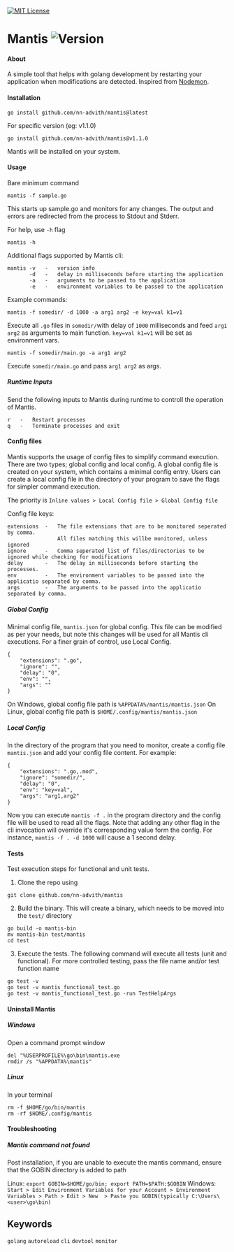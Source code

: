 [![MIT License][license-shield]][license-url]

# Mantis ![Version][version-tag]

#### About

A simple tool that helps with golang development by restarting your application when modifications are detected. Inspired from [Nodemon](https://www.npmjs.com/package/nodemon).

#### Installation

```
go install github.com/nn-advith/mantis@latest
```

For specific version (eg: v1.1.0)

```
go install github.com/nn-advith/mantis@v1.1.0
```

Mantis will be installed on your system.

#### Usage

Bare minimum command

```
mantis -f sample.go
```

This starts up sample.go and monitors for any changes. The output and errors are redirected from the process to Stdout and Stderr.

For help, use `-h` flag

```
mantis -h
```

Additional flags supported by Mantis cli:

```
mantis -v   -   version info
       -d   -   delay in milliseconds before starting the application
       -a   -   arguments to be passed to the application
       -e   -   environment variables to be passed to the application
```

Example commands:

```
mantis -f somedir/ -d 1000 -a arg1 arg2 -e key=val k1=v1
```

Execute all `.go` files in `somedir/`with delay of `1000` milliseconds and feed `arg1 arg2` as arguments to main function. `key=val k1=v1` will be set as environment vars.

```
mantis -f somedir/main.go -a arg1 arg2
```

Execute `somedir/main.go` and pass `arg1 arg2` as args.

##### Runtime Inputs

Send the following inputs to Mantis during runtime to controll the operation of Mantis.

```
r   -   Restart processes
q   -   Terminate processes and exit
```

#### Config files

Mantis supports the usage of config files to simplify command execution. There are two types; global config and local config. A global config file is created on your system, which contains a minimal config entry. Users can create a local config file in the directory of your program to save the flags for simpler command execution.

The priority is `Inline values > Local Config file > Global Config file`

Config file keys:

```
extensions  -   The file extensions that are to be monitored seperated by comma.
                All files matching this willbe monitored, unless ignored
ignore      -   Comma seperated list of files/directories to be ignored while checking for modifications
delay       -   The delay in milliseconds before starting the processes.
env         -   The environment variables to be passed into the applicatio separated by comma.
args        -   The arguments to be passed into the applicatio separated by comma.
```

##### Global Config

Minimal config file, `mantis.json` for global config. This file can be modified as per your needs, but note this changes will be used for all Mantis cli executions. For a finer grain of control, use Local Config.

```
{
    "extensions": ".go",
    "ignore": "",
    "delay": "0",
    "env": "",
    "args": ""
}
```

On Windows, global config file path is `%APPDATA%/mantis/mantis.json`
On Linux, global config file path is `$HOME/.config/mantis/mantis.json`

##### Local Config

In the directory of the program that you need to monitor, create a config file `mantis.json` and add your config file content. For example:

```
{
    "extensions": ".go,.mod",
    "ignore": "somedir/",
    "delay": "0",
    "env": "key=val",
    "args": "arg1,arg2"
}
```

Now you can execute `mantis -f .` in the program directory and the config file will be used to read all the flags. Note that adding any other flag in the cli invocation will override it's corresponding value form the config. For instance, `mantis -f . -d 1000` will cause a 1 second delay.

#### Tests

Test execution steps for functional and unit tests.

1. Clone the repo using

```
git clone github.com/nn-advith/mantis
```

2. Build the binary. This will create a binary, which needs to be moved into the `test/` directory

```
go build -o mantis-bin
mv mantis-bin test/mantis
cd test
```

3. Execute the tests. The following command will execute all tests (unit and functional). For more controlled testing, pass the file name and/or test function name

```
go test -v
go test -v mantis_functional_test.go
go test -v mantis_functional_test.go -run TestHelpArgs
```

#### Uninstall Mantis

##### Windows

Open a command prompt window

```
del "%USERPROFILE%\go\bin\mantis.exe
rmdir /s "%APPDATA%\mantis"
```

##### Linux

In your terminal

```
rm -f $HOME/go/bin/mantis
rm -rf $HOME/.config/mantis
```

#### Troubleshooting

##### Mantis command not found

Post installation, if you are unable to execute the mantis command, ensure that the GOBIN directory is added to path

Linux:
`export GOBIN=$HOME/go/bin; export PATH=$PATH:$GOBIN`
Windows:
`Start > Edit Environment Variables for your Account > Environment Variables > Path > Edit > New  > Paste you GOBIN(typically C:\Users\<user>\go\bin)`

## Keywords

`golang` `autoreload` `cli` `devtool` `monitor`

[license-shield]: https://img.shields.io/badge/LICENSE-MIT-green?style=flat&labelColor=%232a2a2a&color=%2365ff8a
[license-url]: https://github.com/nn-advith/mantis/blob/main/LICENSE
[version-tag]: https://img.shields.io/badge/v-1.1.0-green?style=flat&labelColor=%232a2a2a&color=%2365ff8a
